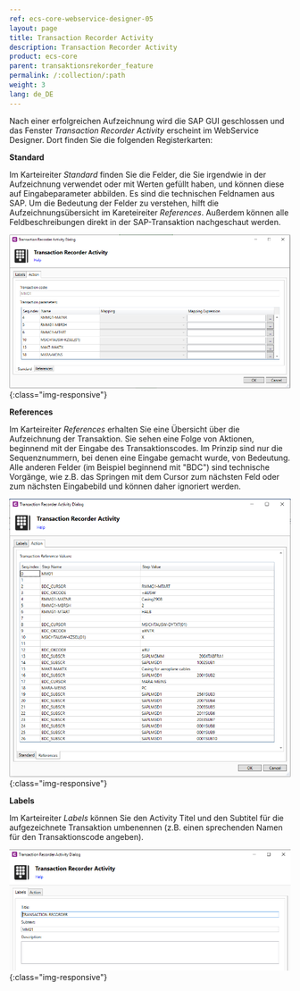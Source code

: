 ```yaml
---
ref: ecs-core-webservice-designer-05
layout: page
title: Transaction Recorder Activity
description: Transaction Recorder Activity
product: ecs-core
parent: transaktionsrekorder_feature
permalink: /:collection/:path
weight: 3
lang: de_DE
---
```


Nach einer erfolgreichen Aufzeichnung wird die SAP GUI geschlossen und das Fenster *Transaction Recorder Activity* erscheint im WebService Designer. Dort finden Sie die folgenden Registerkarten:

**Standard**

Im Karteireiter *Standard* finden Sie die Felder, die Sie irgendwie in der Aufzeichnung verwendet oder mit Werten gefüllt haben, und können diese auf Eingabeparameter abbilden. Es sind die technischen Feldnamen aus SAP. 
Um die Bedeutung der Felder zu verstehen, hilft die Aufzeichnungsübersicht im Kareteireiter *References*. Außerdem können alle Feldbeschreibungen direkt in der SAP-Transaktion nachgeschaut werden. 

![ta_rec_feature_10](/img/content/ecscore/ecscore-wsd_ta_rec_10.png){:class="img-responsive"}

**References**

Im Karteireiter *References* erhalten Sie eine Übersicht über die Aufzeichnung der Transaktion. Sie sehen eine Folge von Aktionen, beginnend mit der Eingabe des Transaktionscodes.
Im Prinzip sind nur die Sequenznummern, bei denen eine Eingabe gemacht wurde, von Bedeutung. Alle anderen Felder (im Beispiel beginnend mit "BDC") sind technische Vorgänge, 
wie z.B. das Springen mit dem Cursor zum nächsten Feld oder zum nächsten Eingabebild und können daher ignoriert werden.

![ta_rec_feature_11](/img/content/ecscore/ecscore-wsd_ta_rec_11.png){:class="img-responsive"}

  
**Labels**

Im Karteireiter *Labels* können Sie den Activity Titel und den Subtitel für die aufgezeichnete Transaktion umbenennen (z.B. einen sprechenden Namen für den Transaktionscode angeben).

![ta_rec_feature_24](/img/content/ecscore/ecscore-wsd_ta_rec_24.png){:class="img-responsive"}

